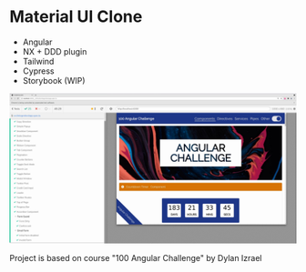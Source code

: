 # Material UI Clone

- Angular
- NX + DDD plugin
- Tailwind
- Cypress
- Storybook (WIP)

[![Cypress Test](https://raw.githubusercontent.com/iromashko/material-ui-clone/master/screenshot.jpg)](https://www.youtube.com/embed/6L_VuhRTfFo)

Project is based on course "100 Angular Challenge" by Dylan Izrael
